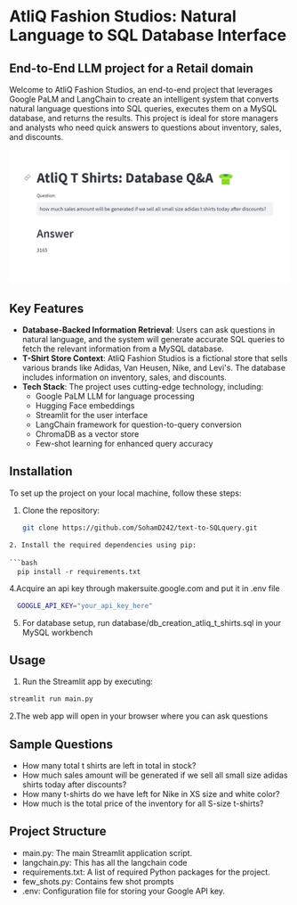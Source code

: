 
# AtliQ Fashion Studios: Natural Language to SQL Database Interface
## End-to-End LLM project for a Retail domain

Welcome to AtliQ Fashion Studios, an end-to-end project that leverages Google PaLM and LangChain to create an intelligent system that converts natural language questions into SQL queries, executes them on a MySQL database, and returns the results. This project is ideal for store managers and analysts who need quick answers to questions about inventory, sales, and discounts.

![AtliQ Fashion Studios](atliq_tshirts.png)

## Key Features

- **Database-Backed Information Retrieval**: Users can ask questions in natural language, and the system will generate accurate SQL queries to fetch the relevant information from a MySQL database.
- **T-Shirt Store Context**: AtliQ Fashion Studios is a fictional store that sells various brands like Adidas, Van Heusen, Nike, and Levi's. The database includes information on inventory, sales, and discounts.
- **Tech Stack**: The project uses cutting-edge technology, including:
  - Google PaLM LLM for language processing
  - Hugging Face embeddings
  - Streamlit for the user interface
  - LangChain framework for question-to-query conversion
  - ChromaDB as a vector store
  - Few-shot learning for enhanced query accuracy

## Installation

To set up the project on your local machine, follow these steps:

1. Clone the repository:
   ```bash
   git clone https://github.com/SohamD242/text-to-SQLquery.git

```
2. Install the required dependencies using pip:

```bash
  pip install -r requirements.txt
```
4.Acquire an api key through makersuite.google.com and put it in .env file

```bash
  GOOGLE_API_KEY="your_api_key_here"
```
5. For database setup, run database/db_creation_atliq_t_shirts.sql in your MySQL workbench

## Usage

1. Run the Streamlit app by executing:
```bash
streamlit run main.py

```

2.The web app will open in your browser where you can ask questions

## Sample Questions
  - How many total t shirts are left in total in stock?
  - How much sales amount will be generated if we sell all small size adidas shirts today after discounts?
  - How many t-shirts do we have left for Nike in XS size and white color?
  - How much is the total price of the inventory for all S-size t-shirts?
  
## Project Structure

- main.py: The main Streamlit application script.
- langchain.py: This has all the langchain code
- requirements.txt: A list of required Python packages for the project.
- few_shots.py: Contains few shot prompts
- .env: Configuration file for storing your Google API key.

